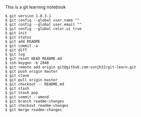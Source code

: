 This is a git learning notebook

	$ git version 1.8.3.1
	$ git config --global user.name ""
	$ git config --global user.email ""
	$ git config --global color.ui true
	$ git init
	$ git status
	$ git add README
	$ git commit -a
	$ git diff
	$ git log
	$ git reset HEAD README.md
	$ ssh-keygen -b 2048
	$ git remote add origin git@github.com:sunjh22/git-learn.git
	$ git push origin master
	$ git clone
	$ git pull origin master
	$ git checkout -- README.md
	$ git stash
	$ git stash pop
	$ git commit --amend
	$ git branch readme-changes
	$ git checkout readme-changes
	$ git merge readme-changes

